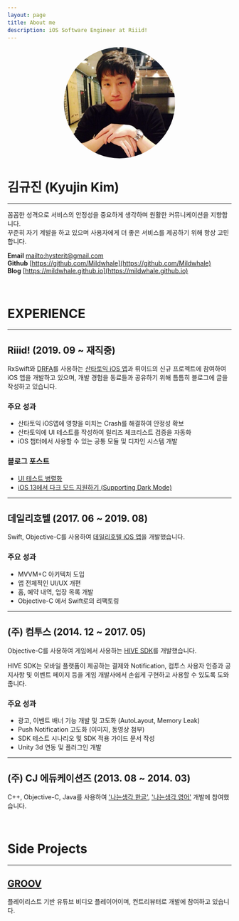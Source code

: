 ```yaml
---
layout: page
title: About me
description: iOS Software Engineer at Riiid!
---
```


<center><img src="/assets/images/waynekim.png" width="250" height="250" style="border-radius:50%"></center>

# **김규진 (Kyujin Kim)**
---
꼼꼼한 성격으로 서비스의 안정성을 중요하게 생각하며 원활한 커뮤니케이션을 지향합니다.  
꾸준히 자기 계발을 하고 있으며 사용자에게 더 좋은 서비스를 제공하기 위해 항상 고민합니다.

**Email** <mailto:hysterit@gmail.com>  
**Github** [https://github.com/Mildwhale](https://github.com/Mildwhale)  
**Blog** [https://mildwhale.github.io](https://mildwhale.github.io)  

<br/>

# **EXPERIENCE**
---
## Riiid! (2019. 09 ~ 재직중)
RxSwift와 [DRFA](https://github.com/geppetto-ios/Geppetto)를 사용하는 [산타토익 iOS 앱](https://apps.apple.com/kr/app/산타토익-비인간적-점수상승/id1148006701)과 뤼이드의 신규 프로젝트에 참여하여 iOS 앱을 개발하고 있으며, 개발 경험을 동료들과 공유하기 위해 틈틈히 블로그에 글을 작성하고 있습니다.

### 주요 성과
- 산타토익 iOS앱에 영향을 미치는 Crash를 해결하여 안정성 확보
- 산타토익에 UI 테스트를 작성하여 릴리즈 체크리스트 검증을 자동화
- iOS 챕터에서 사용할 수 있는 공통 모듈 및 디자인 시스템 개발

### 블로그 포스트
- [UI 테스트 병렬화](https://riiid.github.io/2019-12-02/iOS-parallel-ui-testing/)  
- [iOS 13에서 다크 모드 지원하기 (Supporting Dark Mode)](https://riiid.github.io/2019-12-27/iOS-supporting-dark-mode/)  

---

## 데일리호텔 (2017. 06 ~ 2019. 08)
Swift, Objective-C를 사용하여 [데일리호텔 iOS 앱](https://apps.apple.com/kr/app/id742186886)을 개발했습니다.  

### 주요 성과
- MVVM+C 아키텍처 도입
- 앱 전체적인 UI/UX 개편
- 홈, 예약 내역, 업장 목록 개발
- Objective-C 에서 Swift로의 리팩토링

---

## (주) 컴투스 (2014. 12 ~ 2017. 05)
Objective-C를 사용하여 게임에서 사용하는 [HIVE SDK](http://developers.withhive.com)를 개발했습니다.

HIVE SDK는 모바일 플랫폼이 제공하는 결제와 Notification, 컴투스 사용자 인증과 공지사항 및 이벤트 페이지 등을 게임 개발사에서 손쉽게 구현하고 사용할 수 있도록 도와줍니다.

### 주요 성과
- 광고, 이벤트 배너 기능 개발 및 고도화 (AutoLayout, Memory Leak)
- Push Notification 고도화 (이미지, 동영상 첨부)
- SDK 테스트 시나리오 및 SDK 적용 가이드 문서 작성
- Unity 3d 연동 및 플러그인 개발

---

## (주) CJ 에듀케이션즈 (2013. 08 ~ 2014. 03)
C++, Objective-C, Java를 사용하여 ['나는생각 한글'](https://www.youtube.com/watch?v=0GNEoqaUevs), ['나는생각 영어'](https://www.youtube.com/watch?v=Yjl8Pceo0Zs) 개발에 참여했습니다.

<br/>

# **Side Projects**
---
## [GROOV](https://apps.apple.com/kr/app/groov/id1138262409?l=en)
플레이리스트 기반 유튜브 비디오 플레이어이며, 컨트리뷰터로 개발에 참여하고 있습니다.
